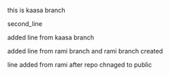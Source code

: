 this is kaasa branch

second_line

added line from kaasa branch

added line from rami branch  and rami branch created

line added from rami after repo chnaged to public


